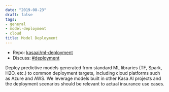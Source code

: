 ```yaml
---
date: "2019-08-23"
draft: false
tags:
- general
- model-deployment
- cloud
title: Model Deployment
---
```


- Repo: [kasaai/ml-deployment](https://github.com/kasaai/ml-deployment)
- Discuss: [#deployment](https://kasaai.slack.com/messages/CM1J3EW2V)

Deploy predictive models generated from standard ML libraries (TF, Spark, H2O, etc.) to common deployment targets, including cloud platforms such as Azure and AWS. We leverage models built in other Kasa AI projects and the deployment scenarios should be relevant to actual insurance use cases.
